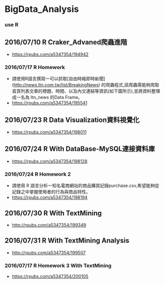 # BigData_Analysis
### use R
## 2016/07/10 R Craker_Advaned爬蟲進階
 - https://rpubs.com/a5347354/194942

### 2016/07/17 R Homework
 - 請使用R語言撰寫一可以抓取[自由時報即時新聞] (http://news.ltn.com.tw/list/BreakingNews) 的爬蟲程式,該爬蟲需能夠爬取首頁列表文章的標題、時間、以及內文連結等資訊(如下圖所示),並將資料整理成一名為 ltn_news 的Data Frame。
 - https://rpubs.com/a5347354/195541

## 2016/07/23 R Data Visualization資料視覺化
 - https://rpubs.com/a5347354/198011

## 2016/07/24 R With DataBase-MySQL連接資料庫
 - https://rpubs.com/a5347354/198128

### 2016/07/24 R Homework 2
 - 請使用 R 語言分析一知名電商網站的商品購買記錄purchase.csv,希望能夠從記錄之中掌握使用者的行為與商品特性。
 - https://rpubs.com/a5347354/198194

## 2016/07/30 R With TextMining
 - http://rpubs.com/a5347354/199349

## 2016/07/31 R With TextMining Analysis
 - http://rpubs.com/a5347354/199507


 ### 2016/07/17 R Homework 3 With TextMining
 - https://rpubs.com/a5347354/200105
